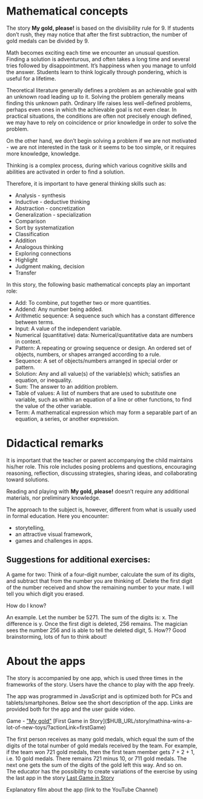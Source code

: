 # Mathematical concepts

The story **My gold, please!** is based on the divisibility rule for 9. If students don’t rush, they may notice that after the first subtraction, the number of gold medals can be divided by 9. 

Math becomes exciting each time we encounter an unusual question. Finding a solution is adventurous, and often takes a long time and several tries followed by disappointment. It’s happiness when you manage to unfold the answer. Students learn to think logically through pondering, which is useful for a lifetime.

Theoretical literature generally defines a problem as an achievable goal with an unknown road leading up to it. Solving the problem generally means finding this unknown path. Ordinary life raises less well-defined problems, perhaps even ones in which the achievable goal is not even clear. In practical situations, the conditions are often not precisely enough defined, we may have to rely on coincidence or prior knowledge in order to solve the problem.

On the other hand, we don’t begin solving a problem if we are not motivated - we are not interested in the task or it seems to be too simple, or it requires more knowledge, knowledge.

Thinking is a complex process, during which various cognitive skills and abilities are activated in order to find a solution. 

Therefore, it is important to have general thinking skills such as: 

+ Analysis - synthesis
+ Inductive - deductive thinking
+ Abstraction - concretization
+ Generalization - specialization
+ Comparison
+ Sort by systematization
+ Classification
+ Addition
+ Analogous thinking
+ Exploring connections
+ Highlight
+ Judgment making, decision
+ Transfer

In this story, the following basic mathematical concepts play an important role:

+ Add: To combine, put together two or more quantities.
+ Addend: Any number being added. 
+ Arithmetic sequence: A sequence such which has a constant difference between terms.
+ Input: A value of the independent variable. 
+ Numerical (quantitative) data: Numerical/quantitative data are numbers in context. 
+ Pattern: A repeating or growing sequence or design. An ordered set of objects, numbers, or shapes arranged according to a rule. 
+ Sequence: A set of objects/numbers arranged in special order or pattern.
+ Solution: Any and all value(s) of the variable(s) which; satisfies an equation, or inequality.
+ Sum: The answer to an addition problem.
+ Table of values: A list of numbers that are used to substitute one variable, such as within an equation of a line or other functions, to find the value of the other variable.
+ Term: A mathematical expression which may form a separable part of an equation, a series, or another expression.

# Didactical remarks
It is important that the teacher or parent accompanying the child maintains his/her role. This role includes posing problems and questions, encouraging reasoning, reflection, discussing strategies, sharing ideas, and collaborating toward solutions.

Reading and playing with **My gold, please!** doesn’t require any additional materials, nor preliminary knowledge. 

The approach to the subject is, however, different from what is usually used in formal education. Here you encounter: 
+ storytelling,
+ an attractive visual framework,
+ games and challenges in apps.

## Suggestions for additional exercises: ##
A game for two: Think of a four-digit number, calculate the sum of its digits, and subtract that from the number you are thinking of. Delete the first digit of the number received and show the remaining number to your mate. I will tell you which digit you erased.

How do I know?

An example. Let the number be 5271. The sum of the digits is: x.
The difference is y. Once the first digit is deleted, 256 remains.
The magician sees the number 256 and is able to tell the deleted digit, 5. How??
Good brainstorming, lots of fun to think about!

# About the apps #
The story is accompanied by one app, which is used three times in the frameworks of the story. Users have the chance to play with the app freely. 

The app was programmed in JavaScript and is optimized both for PCs and tablets/smartphones. Below see the short description of the app. Links are provided both for the app and the user guide video. 

Game - ["My gold"]($HUB_URL/story/mathina-wins-a-lot-of-new-toys/)
[First Game in Story]($HUB_URL/story/mathina-wins-a-lot-of-new-toys/?actionLink=firstGame)

The first person receives as many gold medals, which equal the sum of the digits of the total number of gold medals received by the team. For example, if the team won 721 gold medals, then the first team member gets 7 + 2 + 1, i.e. 10 gold medals. There remains 721 minus 10, or 711 gold medals. The next one gets the sum of the digits of the gold left this way. And so on.  
The educator has the possibility to create variations of the exercise by using the last app in the story [Last Game in Story]($HUB_URL/story/mathina-wins-a-lot-of-new-toys/?actionLink=firstGame)


Explanatory film about the app (link to the YouTube Channel)
